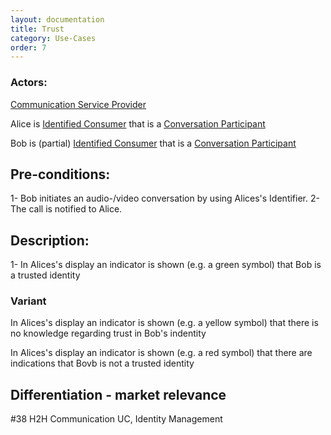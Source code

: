 ```yaml
---
layout: documentation
title: Trust
category: Use-Cases
order: 7
---
```


### Actors:

[Communication Service Provider](../business-models/business-roles.md#communication-service-provider)

Alice is [Identified Consumer](../business-models/business-roles.md#identified-service-consumer) that is a [Conversation Participant](../business-models/business-roles.md#conversation--communication-participant)

Bob is (partial) [Identified Consumer](../business-models/business-roles.md#identified-service-consumer) that is a [Conversation Participant](../business-models/business-roles.md#conversation--communication-participant)

## Pre-conditions:

1- Bob initiates an audio-/video conversation by using Alices's Identifier.
2- The call is notified to Alice.

## Description:

1- In Alices's display an indicator is shown (e.g. a green symbol) that Bob is a trusted identity

### Variant

In Alices's display an indicator is shown (e.g. a yellow symbol) that there is no knowledge regarding trust in Bob's indentity

In Alices's display an indicator is shown (e.g. a red symbol) that there are indications that Bovb is not a trusted identity

## Differentiation - market relevance

#38 H2H Communication UC, Identity Management
